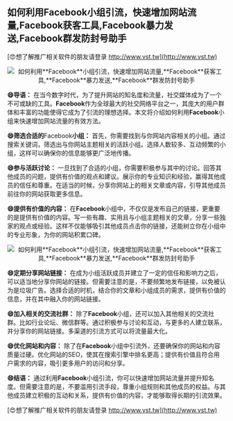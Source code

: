 ## **如何利用**Facebook**小组引流，快速增加网站流量,**Facebook**获客工具,**Facebook**暴力发送,**Facebook**群发防封号助手**

[😍想了解推广相关软件的朋友请登录 http://www.vst.tw](http://www.vst.tw)

 <center><img src="https://vst.tw/MP4/tuiguang/png/3.png" alt="如何利用**Facebook**小组引流，快速增加网站流量,**Facebook**获客工具,**Facebook**暴力发送,**Facebook**群发防封号助手"></center>

**😄导语：**
在当今数字时代，为了提升网站的知名度和流量，社交媒体成为了一个不可或缺的工具。**Facebook**作为全球最大的社交网络平台之一，其庞大的用户群体和丰富的功能使得它成为了引流的理想选择。本文将介绍如何利用**Facebook**小组来快速增加网站流量的有效方法。

**😄筛选合适的**Facebook**小组：**
首先，你需要找到与你网站内容相关的小组。通过搜索关键词，筛选出与你网站主题相关的活跃小组。选择人数较多、互动频繁的小组，这样可以确保你的信息能够更广泛地传播。

**😄参与活跃讨论：**
一旦找到了合适的小组，你需要积极参与其中的讨论。回答其他成员的问题，提供有价值的观点和建议。展示你的专业知识和经验，赢得其他成员的信任和尊重。在适当的时候，分享你网站上的相关文章或内容，引导其他成员前往你的网站获取更多信息。

**😄提供有价值的内容：**
在**Facebook**小组中，不仅仅是发布自己的链接，更重要的是提供有价值的内容。写一些有趣、实用且与小组主题相关的文章，分享一些独家的观点或经验。这样不仅能够吸引其他成员点击你的链接，还能树立你在小组中的专业形象，为你的网站积累口碑。

 <center><img src="https://vst.tw/MP4/tuiguang/png/5.png" alt="如何利用**Facebook**小组引流，快速增加网站流量,**Facebook**获客工具,**Facebook**暴力发送,**Facebook**群发防封号助手"></center>

**😄定期分享网站链接：**
在成为小组活跃成员并建立了一定的信任和影响力之后，可以适当地分享你网站的链接。但需要注意的是，不要频繁地发布链接，以免被认为是垃圾广告。选择合适的时机，结合你的文章和小组成员的需求，提供有价值的信息，并在其中融入你的网站链接。

**😄加入相关的交流社群：**
除了**Facebook**小组，还可以加入其他相关的交流社群。比如行业论坛、微信群等。通过积极参与讨论和互动，与更多的人建立联系，并分享你的网站链接。多渠道的引流方式可以将流量最大化。

**😄优化网站和内容：**
除了在**Facebook**小组中引流外，还要确保你的网站和内容质量过硬。优化网站的SEO，使其在搜索引擎中排名更高；提供有价值且符合用户需求的内容，吸引更多用户的访问和分享。

**😄结语：**
通过利用**Facebook**小组引流，你可以快速增加网站流量并提升知名度。但需要注意的是，不要滥用引流手段，尊重小组规则和其他成员的权益。与其他成员建立积极的互动和关系，提供有价值的内容，才能够取得长期的引流效果。

[😍想了解推广相关软件的朋友请登录 http://www.vst.tw](http://www.vst.tw)



